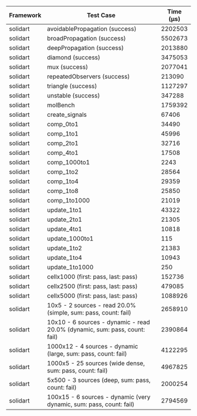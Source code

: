 | Framework | Test Case | Time (μs) |
| --- | --- | --- |
| solidart | avoidablePropagation (success) | 2202503 |
| solidart | broadPropagation (success) | 5502673 |
| solidart | deepPropagation (success) | 2013880 |
| solidart | diamond (success) | 3475053 |
| solidart | mux (success) | 2077041 |
| solidart | repeatedObservers (success) | 213090 |
| solidart | triangle (success) | 1127297 |
| solidart | unstable (success) | 347288 |
| solidart | molBench | 1759392 |
| solidart | create_signals | 67406 |
| solidart | comp_0to1 | 34490 |
| solidart | comp_1to1 | 45996 |
| solidart | comp_2to1 | 32716 |
| solidart | comp_4to1 | 17508 |
| solidart | comp_1000to1 | 2243 |
| solidart | comp_1to2 | 28564 |
| solidart | comp_1to4 | 29359 |
| solidart | comp_1to8 | 25850 |
| solidart | comp_1to1000 | 21019 |
| solidart | update_1to1 | 43322 |
| solidart | update_2to1 | 21305 |
| solidart | update_4to1 | 10818 |
| solidart | update_1000to1 | 115 |
| solidart | update_1to2 | 21383 |
| solidart | update_1to4 | 10943 |
| solidart | update_1to1000 | 250 |
| solidart | cellx1000 (first: pass, last: pass) | 152736 |
| solidart | cellx2500 (first: pass, last: pass) | 479085 |
| solidart | cellx5000 (first: pass, last: pass) | 1088926 |
| solidart | 10x5 - 2 sources - read 20.0% (simple, sum: pass, count: fail) | 2658910 |
| solidart | 10x10 - 6 sources - dynamic - read 20.0% (dynamic, sum: pass, count: fail) | 2390864 |
| solidart | 1000x12 - 4 sources - dynamic (large, sum: pass, count: fail) | 4122295 |
| solidart | 1000x5 - 25 sources (wide dense, sum: pass, count: fail) | 4967825 |
| solidart | 5x500 - 3 sources (deep, sum: pass, count: fail) | 2000254 |
| solidart | 100x15 - 6 sources - dynamic (very dynamic, sum: pass, count: fail) | 2794569 |
